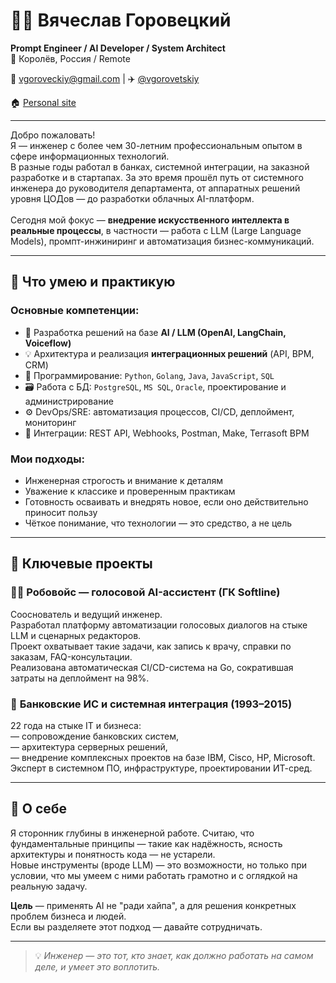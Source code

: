 # 👨‍💻 Вячеслав Горовецкий

**Prompt Engineer / AI Developer / System Architect**  
📍 Королёв, Россия / Remote  

📧 vgoroveckiy@gmail.com | ✈️ [@vgorovetskiy](https://t.me/vgorovetskiy)

🏠 [Personal site](https://portfolio.vgorovetskiy.keenetic.pro/index.html)

---

Добро пожаловать!  
Я — инженер с более чем 30-летним профессиональным опытом в сфере информационных технологий.  
В разные годы работал в банках, системной интеграции, на заказной разработке и в стартапах. За это время прошёл путь от системного инженера до руководителя департамента, от аппаратных решений уровня ЦОДов — до разработки облачных AI-платформ.  
⠀  
Сегодня мой фокус — **внедрение искусственного интеллекта в реальные процессы**, в частности — работа с LLM (Large Language Models), промпт-инжиниринг и автоматизация бизнес-коммуникаций.

---

## 🔧 Что умею и практикую

### Основные компетенции:
- 🧠 Разработка решений на базе **AI / LLM (OpenAI, LangChain, Voiceflow)**
- 💡 Архитектура и реализация **интеграционных решений** (API, BPM, CRM)
- 🧰 Программирование: `Python`, `Golang`, `Java`, `JavaScript`, `SQL`
- 🗃 Работа с БД: `PostgreSQL`, `MS SQL`, `Oracle`, проектирование и администрирование
- ⚙️ DevOps/SRE: автоматизация процессов, CI/CD, деплоймент, мониторинг
- 🔄 Интеграции: REST API, Webhooks, Postman, Make, Terrasoft BPM

### Мои подходы:
- Инженерная строгость и внимание к деталям  
- Уважение к классике и проверенным практикам  
- Готовность осваивать и внедрять новое, если оно действительно приносит пользу  
- Чёткое понимание, что технологии — это средство, а не цель

---

## 📌 Ключевые проекты

### 👨‍💼 **Робовойс** — голосовой AI-ассистент (ГК Softline)
Сооснователь и ведущий инженер.  
Разработал платформу автоматизации голосовых диалогов на стыке LLM и сценарных редакторов.  
Проект охватывает такие задачи, как запись к врачу, справки по заказам, FAQ-консультации.  
Реализована автоматическая CI/CD-система на Go, сократившая затраты на деплоймент на 98%.

### 🏦 **Банковские ИС и системная интеграция** (1993–2015)
22 года на стыке IT и бизнеса:  
— сопровождение банковских систем,  
— архитектура серверных решений,  
— внедрение комплексных проектов на базе IBM, Cisco, HP, Microsoft.  
Эксперт в системном ПО, инфраструктуре, проектировании ИТ-сред.

---

## 💬 О себе

Я сторонник глубины в инженерной работе. Считаю, что фундаментальные принципы — такие как надёжность, ясность архитектуры и понятность кода — не устарели.  
Новые инструменты (вроде LLM) — это возможности, но только при условии, что мы умеем с ними работать грамотно и с оглядкой на реальную задачу.  

**Цель** — применять AI не "ради хайпа", а для решения конкретных проблем бизнеса и людей.  
Если вы разделяете этот подход — давайте сотрудничать.

---

> 💡 *Инженер — это тот, кто знает, как должно работать на самом деле, и умеет это воплотить.*

